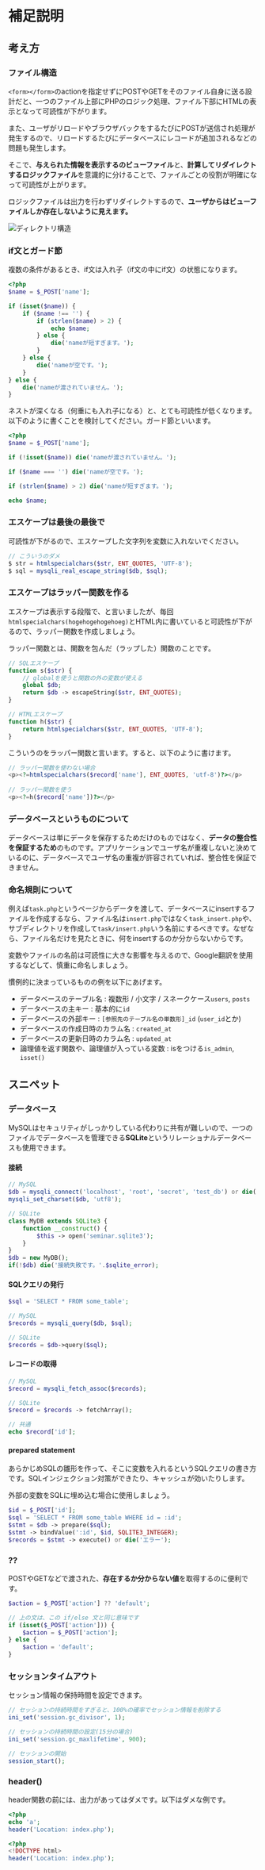 # 補足説明



## 考え方

### ファイル構造

`<form></form>`のactionを指定せずにPOSTやGETをそのファイル自身に送る設計だと、一つのファイル上部にPHPのロジック処理、ファイル下部にHTMLの表示となって可読性が下がります。

また、ユーザがリロードやブラウザバックをするたびにPOSTが送信され処理が発生するので、リロードするたびにデータベースにレコードが追加されるなどの問題も発生します。

そこで、**与えられた情報を表示するのビューファイル**と、**計算してリダイレクトするロジックファイル**を意識的に分けることで、ファイルごとの役割が明確になって可読性が上がります。 

ロジックファイルは出力を行わずリダイレクトするので、**ユーザからはビューファイルしか存在しないように見えます。**



![ディレクトリ構造](directory_structure.svg)





### if文とガード節

複数の条件があるとき、if文は入れ子（if文の中にif文）の状態になります。

```php
<?php
$name = $_POST['name'];

if (isset($name)) {
    if ($name !== '') {
        if (strlen($name) > 2) {
            echo $name;
        } else {
            die('nameが短すぎます。');
        }
    } else {
        die('nameが空です。');
    }
} else {
    die('nameが渡されていません。');
}
```

ネストが深くなる（何重にも入れ子になる）と、とても可読性が低くなります。以下のように書くことを検討してください。ガード節といいます。

```php
<?php
$name = $_POST['name'];

if (!isset($name)) die('nameが渡されていません。');

if ($name === '') die('nameが空です。');

if (strlen($name) > 2) die('nameが短すぎます。');

echo $name;
```



### エスケープは最後の最後で

可読性が下がるので、エスケープした文字列を変数に入れないでください。

```php
// こういうのダメ
$ str = htmlspecialchars($str, ENT_QUOTES, 'UTF-8');
$ sql = mysqli_real_escape_string($db, $sql);
```



### エスケープはラッパー関数を作る

エスケープは表示する段階で、と言いましたが、毎回`htmlspecialchars(hogehogehogehoeg)`とHTML内に書いていると可読性が下がるので、ラッパー関数を作成しましょう。

ラッパー関数とは、関数を包んだ（ラップした）関数のことです。

```php
// SQLエスケープ
function s($str) {
    // globalを使うと関数の外の変数が使える
    global $db;
    return $db -> escapeString($str, ENT_QUOTES);
}

// HTMLエスケープ
function h($str) {
    return htmlspecialchars($str, ENT_QUOTES, 'UTF-8');
}
```

こういうのをラッパー関数と言います。すると、以下のように書けます。

```php
// ラッパー関数を使わない場合
<p><?=htmlspecialchars($record['name'], ENT_QUOTES, 'utf-8')?></p>
  
// ラッパー関数を使う
<p><?=h($record['name'])?></p>
```



### データベースというものについて

データベースは単にデータを保存するためだけのものではなく、**データの整合性を保証するため**のものです。アプリケーションでユーザ名が重複しないと決めているのに、データベースでユーザ名の重複が許容されていれば、整合性を保証できません。



### 命名規則について

例えば`task.php`というページからデータを渡して、データベースにinsertするファイルを作成するなら、ファイル名は`insert.php`ではなく`task_insert.php`や、サブディレクトリを作成して`task/insert.php`いう名前にするべきです。なぜなら、ファイル名だけを見たときに、何をinsertするのか分からないからです。

変数やファイルの名前は可読性に大きな影響を与えるので、Google翻訳を使用するなどして、慎重に命名しましょう。

慣例的に決まっているものの例を以下にあげます。

* データベースのテーブル名 : 複数形 / 小文字 / スネークケース`users`, `posts`
* データベースの主キー : 基本的に`id`
* データベースの外部キー : `[参照先のテーブル名の単数形]_id` (`user_id`とか)
* データベースの作成日時のカラム名 : `created_at`
* データベースの更新日時のカラム名 : `updated_at`
* 論理値を返す関数や、論理値が入っている変数 : isをつける`is_admin`, `isset()`



## スニペット



### データベース

MySQLはセキュリティがしっかりしている代わりに共有が難しいので、一つのファイルでデータベースを管理できる**SQLite**というリレーショナルデータベースも使用できます。



#### 接続

```php
// MySQL
$db = mysqli_connect('localhost', 'root', 'secret', 'test_db') or die('MySQLサーバに接続できませんでした。');
mysqli_set_charset($db, 'utf8');

// SQLite
class MyDB extends SQLite3 {
    function __construct() {
        $this -> open('seminar.sqlite3');
    }
}
$db = new MyDB();
if(!$db) die('接続失敗です。'.$sqlite_error);
```



#### SQLクエリの発行

```php
$sql = 'SELECT * FROM some_table';

// MySQL
$records = mysqli_query($db, $sql);

// SQLite
$records = $db->query($sql);
```



#### レコードの取得

```php
// MySQL
$record = mysqli_fetch_assoc($records);

// SQLite
$record = $records -> fetchArray();

// 共通
echo $record['id'];
```



#### prepared statement

あらかじめSQLの雛形を作って、そこに変数を入れるというSQLクエリの書き方です。SQLインジェクション対策ができたり、キャッシュが効いたりします。

外部の変数をSQLに埋め込む場合に使用しましょう。

```php
$id = $_POST['id'];
$sql = 'SELECT * FROM some_table WHERE id = :id';
$stmt = $db -> prepare($sql);
$stmt -> bindValue(':id', $id, SQLITE3_INTEGER);
$records = $stmt -> execute() or die('エラー');
```



### ??

POSTやGETなどで渡された、**存在するか分からない値**を取得するのに便利です。

```php
$action = $_POST['action'] ?? 'default';

// 上の文は、この if/else 文と同じ意味です
if (isset($_POST['action'])) {
    $action = $_POST['action'];
} else {
    $action = 'default';
}
```



### セッションタイムアウト

セッション情報の保持時間を設定できます。

```php
// セッションの持続時間をすぎると、100%の確率でセッション情報を削除する
ini_set('session.gc_divisor', 1);

// セッションの持続時間の設定(15分の場合)
ini_set('session.gc_maxlifetime', 900);

// セッションの開始
session_start();
```



### header()

header関数の前には、出力があってはダメです。以下はダメな例です。

```php
<?php
echo 'a';
header('Location: index.php');
```

```php
<?php
<!DOCTYPE html>
header('Location: index.php');
```

